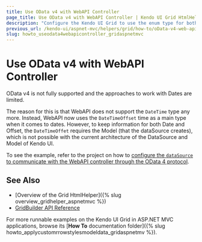 ```yaml
---
title: Use OData v4 with WebAPI Controller
page_title: Use OData v4 with WebAPI Controller | Kendo UI Grid HtmlHelper for ASP.NET MVC for ASP.NET MVC
description: "Configure the Kendo UI Grid to use the enum type for both displaying and editing in ASP.NET MVC applications."
previous_url: /kendo-ui/aspnet-mvc/helpers/grid/how-to/oData-v4-web-api-controller, /aspnet-mvc/helpers/grid/how-to/binding/oData-v4-web-api-controller
slug: howto_useodata4webapicontroller_gridaspnetmvc
---
```


# Use OData v4 with WebAPI Controller

OData v4 is not fully supported and the approaches to work with Dates are limited.

The reason for this is that WebAPI does not support the `DateTime` type any more. Instead, WebAPI now uses the `DateTimeOffset` time as a main type when it comes to dates. However, to keep information for both Date and Offset, the `DateTimeOffet` requires the Model (that the dataSource creates), which is not possible with the current architecture of the DataSource and Model of Kendo UI.

To see the example, refer to the project on how to [configure the `dataSource` to communicate with the WebAPI controller through the OData 4 protocol](https://github.com/telerik/ui-for-aspnet-mvc-examples/tree/master/grid/odata-v4-web-api-binding-wrappers).

## See Also

* [Overview of the Grid HtmlHelper]({% slug overview_gridhelper_aspnetmvc %})
* [GridBuilder API Reference](http://docs.telerik.com/aspnet-mvc/api/Kendo.Mvc.UI.Fluent/GridBuilder)

For more runnable examples on the Kendo UI Grid in ASP.NET MVC applications, browse its [**How To** documentation folder]({% slug howto_applycustomrrowstylesmodeldata_gridaspnetmv %}).
